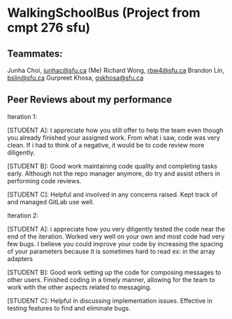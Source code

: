 # WalkingSchoolBus (Project from cmpt 276 sfu)

## Teammates:

Junha Choi, junhac@sfu.ca (Me)
Richard Wong, rbw4@sfu.ca
Brandon Lin, bslin@sfu.ca
Gurpreet Khosa, gskhosa@sfu.ca

## Peer Reviews about my performance

Iteration 1:

[STUDENT A]: 
I appreciate how you still offer to help the team even though you already finished your assigned work. From what i saw, code was very clean. If i had to think of a negative, it would be to code review more diligently.

[STUDENT B]: 
Good work maintaining code quality and completing tasks early.
Although not the repo manager anymore, do try and assist others in performing code reviews.

[STUDENT C]: 
Helpful and involved in any concerns raised. Kept track of and managed GitLab use well.


Iteration 2:

[STUDENT A]: 
i appreciate how you very diligently tested the code near the end of the iteration. Worked very well on your own and most code had very few bugs. I believe you could improve your code by increasing the spacing of your parameters because it is sometimes hard to read ex: in the array adapters

[STUDENT B]: 
Good work setting up the code for composing messages to other users. Finished coding in a timely manner, allowing for the team to work with the other aspects related to messaging.

[STUDENT C]: 
Helpful in discussing implementation issues. Effective in testing features to find and eliminate bugs.

